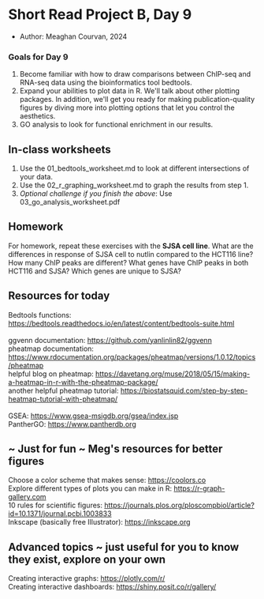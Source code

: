 # Short Read Project B, Day 9
- Author: Meaghan Courvan, 2024

### Goals for Day 9
1. Become familiar with how to draw comparisons between ChIP-seq and RNA-seq data using the bioinformatics tool bedtools.
2. Expand your abilities to plot data in R. We'll talk about other plotting packages. In addition, we'll get you ready for making publication-quality figures by diving more into plotting options that let you control the aesthetics. 
3. GO analysis to look for functional enrichment in our results. 

## In-class worksheets
1. Use the 01_bedtools_worksheet.md to look at different intersections of your data.
2. Use the 02_r_graphing_worksheet.md to graph the results from step 1.
3. *Optional challenge if you finish the above*: Use 03_go_analysis_worksheet.pdf

## Homework
For homework, repeat these exercises with the **SJSA cell line**. What are the differences in response of SJSA cell to nutlin compared to the HCT116 line? How many ChIP peaks are different? What genes have ChIP peaks in both HCT116 and SJSA? Which genes are unique to SJSA? 

## Resources for today
Bedtools functions: https://bedtools.readthedocs.io/en/latest/content/bedtools-suite.html \
<br>
ggvenn documentation: https://github.com/yanlinlin82/ggvenn \
pheatmap documentation: https://www.rdocumentation.org/packages/pheatmap/versions/1.0.12/topics/pheatmap \
helpful blog on pheatmap: https://davetang.org/muse/2018/05/15/making-a-heatmap-in-r-with-the-pheatmap-package/ \
another helpful pheatmap tutorial: https://biostatsquid.com/step-by-step-heatmap-tutorial-with-pheatmap/ \
<br>
GSEA: https://www.gsea-msigdb.org/gsea/index.jsp \
PantherGO: https://www.pantherdb.org

## ~ Just for fun ~ Meg's resources for better figures
Choose a color scheme that makes sense: https://coolors.co \
Explore different types of plots you can make in R: https://r-graph-gallery.com \
10 rules for scientific figures: https://journals.plos.org/ploscompbiol/article?id=10.1371/journal.pcbi.1003833 \
Inkscape (basically free Illustrator): https://inkscape.org 

## Advanced topics ~ just useful for you to know they exist, explore on your own
Creating interactive graphs: https://plotly.com/r/ \
Creating interactive dashboards: https://shiny.posit.co/r/gallery/
